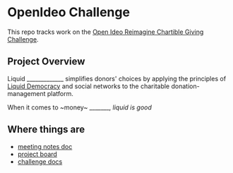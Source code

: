 # OpenIdeo Challenge

This repo tracks work on the [Open Ideo Reimagine Chartible Giving Challenge](https://www.openideo.com/challenge-briefs/reimagine-charitable-giving-challenge#challenge-vision). 

## Project Overview 

Liquid _____________ simplifies donors' choices by applying the principles of [Liquid Democracy](https://wiki.p2pfoundation.net/Liquid_Democracy) and social networks to the charitable donation-management platform. 

When it comes to ~money~ _______, *liquid is good*

## Where things are

- [meeting notes doc](https://docs.google.com/document/d/1mTI5A3ttNo5Asf1wh9bt65ROMw-ojpUouIIAnmSPJNA/edit?usp=sharing)
- [project board](https://github.com/liquid-philanthropy/reimagine-giving/projects/1)
- [challenge docs](/docs)
